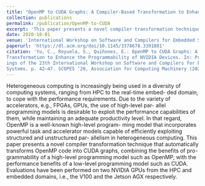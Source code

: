 ```yaml
---
title: "OpenMP to CUDA Graphs: A Compiler-Based Transformation to Enhance the Programmability of NVIDIA Devices"
collection: publications
permalink: /publication/OpenMP-to-CUDA
excerpt: 'This paper presents a novel compiler transformation technique that automatically transforms OpenMP code into CUDA graphs, combining the benefits of programmability of a high-level programming model such as OpenMP, with the performance benefits of a low-level programming model such as CUDA.'
date: 2020-10-01
venue: 'International Workshop on Software and Compilers for Embedded Systems'
paperurl: 'https://dl.acm.org/doi/10.1145/3378678.3391881'
citation: 'Yu, C., Royuela, S., Quiñones, E.: OpenMP to CUDA Graphs: A Compiler-Based
Transformation to Enhance the Programmability of NVIDIA Devices. In: Proceed-
ings of the 23th International Workshop on Software and Compilers for Embedded
Systems. p. 42–47. SCOPES ’20, Association for Computing Machinery (2020)'
---
```


Heterogeneous computing is increasingly being used in a diversity of computing systems, ranging from HPC to the real-time embed- ded domain, to cope with the performance requirements. Due to the variety of accelerators, e.g., FPGAs, GPUs, the use of high-level par- allel programming models is desirable to exploit the performance capabilities of them, while maintaining an adequate productivity level. In that regard, OpenMP is a well-known high-level program- ming model that incorporates powerful task and accelerator models capable of efficiently exploiting structured and unstructured par- allelism in heterogeneous computing. This paper presents a novel compiler transformation technique that automatically transforms OpenMP code into CUDA graphs, combining the benefits of pro- grammability of a high-level programming model such as OpenMP, with the performance benefits of a low-level programming model such as CUDA. Evaluations have been performed on two NVIDIA GPUs from the HPC and embedded domains, i.e., the V100 and the Jetson AGX respectively.
